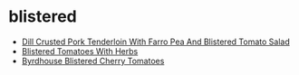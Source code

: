 # blistered

 * [Dill Crusted Pork Tenderloin With Farro Pea And Blistered Tomato Salad](../index/d/dill-crusted-pork-tenderloin-with-farro-pea-and-blistered-tomato-salad.json)
 * [Blistered Tomatoes With Herbs](../index/b/blistered-tomatoes-with-herbs.json)
 * [Byrdhouse Blistered Cherry Tomatoes](../index/b/byrdhouse-blistered-cherry-tomatoes.json)
